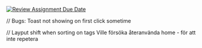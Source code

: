 [![Review Assignment Due Date](https://classroom.github.com/assets/deadline-readme-button-24ddc0f5d75046c5622901739e7c5dd533143b0c8e959d652212380cedb1ea36.svg)](https://classroom.github.com/a/CFBPgyfR)

// Bugs: Toast not showing on first click sometime

// Layput shift when sorting on tags
Ville försöka återanvända home - för att inte repetera
